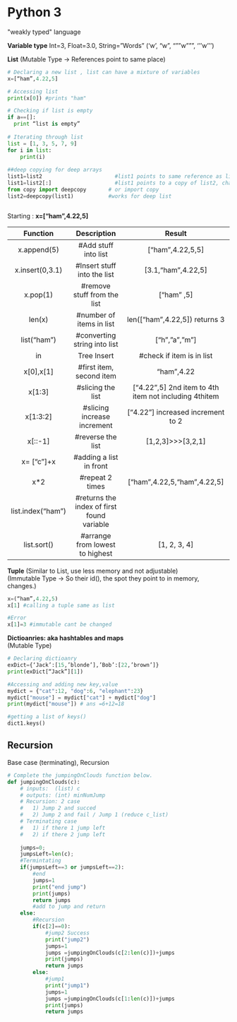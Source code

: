 # Python 3  
"weakly typed" language    
  
**Variable type**
Int=3, Float=3.0, String=”Words” (‘w’, “w”, “””w”””, ‘’’w’’’)

**List** (Mutable Type -> References point to same place)  
```python
# Declaring a new list , list can have a mixture of variables
x=[“ham”,4.22,5] 

# Accessing list
print(x[0]) #prints "ham"

# Checking if list is empty
if a==[]: 
  print “list is empty”
  
# Iterating through list
list = [1, 3, 5, 7, 9] 
for i in list: 
    print(i)
  
##deep copying for deep arrays
list1=list2                       #list1 points to same reference as list2
list1=list2[:]                    #list1 points to a copy of list2, changes in list2 does not affect list1
from copy import deepcopy       # or import copy
list2=deepcopy(list1)         	#works for deep list



```
Starting : **x=[“ham”,4.22,5]**  

|Function            | Description           | Result|
|:-------------:|:-------------:|:-------------:|
| x.append(5)                   | #Add stuff into list                              |[“ham”,4.22,5,5]|
| x.insert(0,3.1)               | #Insert stuff into the list                       |[3.1,“ham”,4.22,5] |
| x.pop(1)                      | #remove stuff from the list                       |[“ham” ,5]   |
| len(x)                        | #number of items in list                        |len([“ham”,4.22,5])  returns 3    |
| list(“ham”)                   | #converting string into list                    |[“h”,”a”,”m”]              |
| in | Tree Insert              | #check if item is in list                       |“ham” in x… returns True, “h” in x… returns False|
| x[0],x[1]                     | #first item, second item                        |“ham”,4.22      |
| x[1:3]                        | #slicing the list                               |[“4.22”,5]  2nd item to 4th item not including 4thitem |
| x[1:3:2]	                    | #slicing increase increment                     |[“4.22”] increased increment to 2 |
| x[::-1]                       | #reverse the list                               |[1,2,3]>>>[3,2,1]    |
| x= [“c”]+x                    | #adding a list in front                         |                 |
| x*2                           | #repeat 2 times                                 | [“ham”,4.22,5,“ham”,4.22,5]   |
| list.index(“ham”)             | #returns the index of first found variable      |                          |
| list.sort()                   |#arrange from lowest to highest                  | [1, 2, 3, 4]| 

**Tuple** (Similar to List, use less memory and not adjustable)   
(Immutable Type ->  So their id(), the spot they point to in memory, changes.)  
```python
x=(“ham”,4.22,5)
x[1] #calling a tuple same as list

#Error
x[1]=3 #immutable cant be changed
```  
  
**Dictioanries: aka hashtables and maps**  
(Mutable Type)
```python
# Declaring dictioanry
exDict={‘Jack’:[15,’blonde’],’Bob’:[22,’brown’]}
print(exDict[“Jack”][1])

#Accessing and adding new key,value
mydict = {"cat":12, "dog":6, "elephant":23}
mydict["mouse"] = mydict["cat"] + mydict["dog"]
print(mydict["mouse"]) # ans =6+12=18

#getting a list of keys()
dict1.keys()
```

## Recursion
Base case (terminating), Recursion

```python
# Complete the jumpingOnClouds function below.
def jumpingOnClouds(c):
    # inputs:  (list) c
    # outputs: (int) minNumJump
    # Recursion: 2 case 
    #   1) Jump 2 and succed  
    #   2) Jump 2 and fail / Jump 1 (reduce c_list)
    # Terminating case
    #   1) if there 1 jump left
    #   2) if there 2 jump left 
    
    jumps=0;
    jumpsLeft=len(c);
    #Termintating
    if(jumpsLeft==3 or jumpsLeft==2):
        #end
        jumps=1
        print("end jump")
        print(jumps)
        return jumps
        #add to jump and return
    else:
        #Recursion
        if(c[2]==0):
            #jump2 Success
            print("jump2")
            jumps=1
            jumps =jumpingOnClouds(c[2:len(c)])+jumps
            print(jumps)
            return jumps
        else:
            #jump1 
            print("jump1")
            jumps=1
            jumps =jumpingOnClouds(c[1:len(c)])+jumps
            print(jumps)
            return jumps

```
